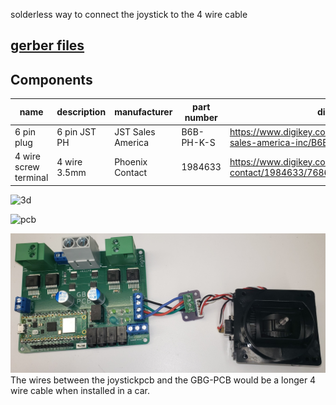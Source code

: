 solderless way to connect the joystick to the 4 wire cable

## [gerber files](https://github.com/gobabygocarswithjoysticks/gbg-pcb/raw/main/joystickpcb/gerbers-joystickpcb-v1.0.zip)

## Components
| name                  | description  | manufacturer      | part number | digikey link                                                                       |
|-----------------------|--------------|-------------------|-------------|------------------------------------------------------------------------------------|
| 6 pin plug            | 6 pin JST PH | JST Sales America | B6B-PH-K-S  | https://www.digikey.com/en/products/detail/jst-sales-america-inc/B6B-PH-K-S/926615 |
| 4 wire screw terminal | 4 wire 3.5mm | Phoenix Contact   | 1984633     | https://www.digikey.com/en/products/detail/phoenix-contact/1984633/768668          |

![3d](/joystickpcb/images/3d.jpg)

![pcb](/joystickpcb/images/pcb.jpg)

![joystick](/photos/joystick.jpg)
The wires between the joystickpcb and the GBG-PCB would be a longer 4 wire cable when installed in a car.